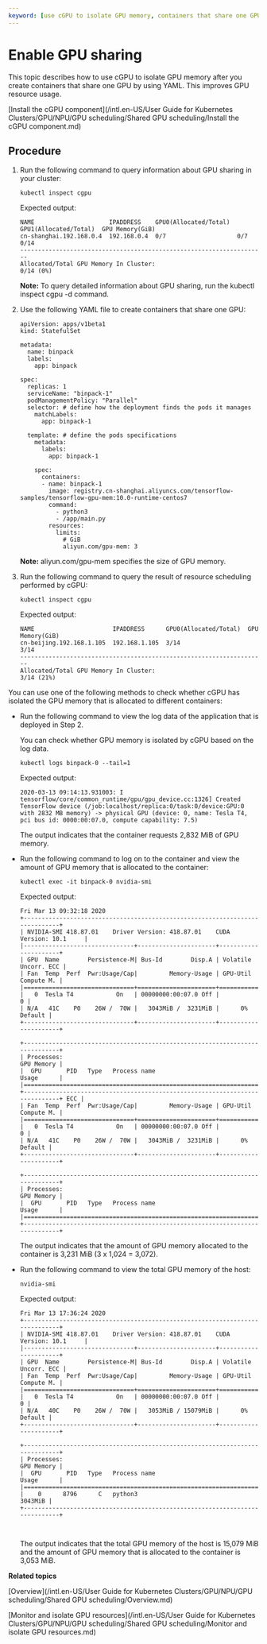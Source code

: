 ```yaml
---
keyword: [use cGPU to isolate GPU memory, containers that share one GPU, examples]
---
```


# Enable GPU sharing

This topic describes how to use cGPU to isolate GPU memory after you create containers that share one GPU by using YAML. This improves GPU resource usage.

[Install the cGPU component](/intl.en-US/User Guide for Kubernetes Clusters/GPU/NPU/GPU scheduling/Shared GPU scheduling/Install the cGPU component.md)

## Procedure

1.  Run the following command to query information about GPU sharing in your cluster:

    ```
    kubectl inspect cgpu
    ```

    Expected output:

    ```
    NAME                     IPADDRESS    GPU0(Allocated/Total)  GPU1(Allocated/Total)  GPU Memory(GiB)
    cn-shanghai.192.168.0.4  192.168.0.4  0/7                    0/7                    0/14
    ---------------------------------------------------------------------
    Allocated/Total GPU Memory In Cluster:
    0/14 (0%)
    ```

    **Note:** To query detailed information about GPU sharing, run the kubectl inspect cgpu -d command.

2.  Use the following YAML file to create containers that share one GPU:

    ```
    apiVersion: apps/v1beta1
    kind: StatefulSet
    
    metadata:
      name: binpack
      labels:
        app: binpack
    
    spec:
      replicas: 1
      serviceName: "binpack-1"
      podManagementPolicy: "Parallel"
      selector: # define how the deployment finds the pods it manages
        matchLabels:
          app: binpack-1
    
      template: # define the pods specifications
        metadata:
          labels:
            app: binpack-1
    
        spec:
          containers:
          - name: binpack-1
            image: registry.cn-shanghai.aliyuncs.com/tensorflow-samples/tensorflow-gpu-mem:10.0-runtime-centos7
            command:
              - python3
              - /app/main.py
            resources:
              limits:
                # GiB
                aliyun.com/gpu-mem: 3
    ```

    **Note:** aliyun.com/gpu-mem specifies the size of GPU memory.

3.  Run the following command to query the result of resource scheduling performed by cGPU:

    ```
    kubectl inspect cgpu
    ```

    Expected output:

    ```
    NAME                      IPADDRESS      GPU0(Allocated/Total)  GPU Memory(GiB)
    cn-beijing.192.168.1.105  192.168.1.105  3/14                   3/14
    ---------------------------------------------------------------------
    Allocated/Total GPU Memory In Cluster:
    3/14 (21%)
    ```


You can use one of the following methods to check whether cGPU has isolated the GPU memory that is allocated to different containers:

-   Run the following command to view the log data of the application that is deployed in Step 2.

    You can check whether GPU memory is isolated by cGPU based on the log data.

    ```
    kubectl logs binpack-0 --tail=1
    ```

    Expected output:

    ```
    2020-03-13 09:14:13.931003: I tensorflow/core/common_runtime/gpu/gpu_device.cc:1326] Created TensorFlow device (/job:localhost/replica:0/task:0/device:GPU:0 with 2832 MB memory) -> physical GPU (device: 0, name: Tesla T4, pci bus id: 0000:00:07.0, compute capability: 7.5)
    ```

    The output indicates that the container requests 2,832 MiB of GPU memory.

-   Run the following command to log on to the container and view the amount of GPU memory that is allocated to the container:

    ```
    kubectl exec -it binpack-0 nvidia-smi
    ```

    Expected output:

    ```
    Fri Mar 13 09:32:18 2020
    +-----------------------------------------------------------------------------+
    | NVIDIA-SMI 418.87.01    Driver Version: 418.87.01    CUDA Version: 10.1     |
    |-------------------------------+----------------------+----------------------+
    | GPU  Name        Persistence-M| Bus-Id        Disp.A | Volatile Uncorr. ECC |
    | Fan  Temp  Perf  Pwr:Usage/Cap|         Memory-Usage | GPU-Util  Compute M. |
    |===============================+======================+======================|
    |   0  Tesla T4            On   | 00000000:00:07.0 Off |                    0 |
    | N/A   41C    P0    26W /  70W |   3043MiB /  3231MiB |      0%      Default |
    +-------------------------------+----------------------+----------------------+
    
    +-----------------------------------------------------------------------------+
    | Processes:                                                       GPU Memory |
    |  GPU       PID   Type   Process name                             Usage      |
    |=============================================================================|
    +-----------------------------------------------------------------------------+ ECC |
    | Fan  Temp  Perf  Pwr:Usage/Cap|         Memory-Usage | GPU-Util  Compute M. |
    |===============================+======================+======================|
    |   0  Tesla T4            On   | 00000000:00:07.0 Off |                    0 |
    | N/A   41C    P0    26W /  70W |   3043MiB /  3231MiB |      0%      Default |
    +-------------------------------+----------------------+----------------------+
    
    +-----------------------------------------------------------------------------+
    | Processes:                                                       GPU Memory |
    |  GPU       PID   Type   Process name                             Usage      |
    |=============================================================================|
    +-----------------------------------------------------------------------------+
    ```

    The output indicates that the amount of GPU memory allocated to the container is 3,231 MiB \(3 x 1,024 = 3,072\).

-   Run the following command to view the total GPU memory of the host:

    ```
    nvidia-smi
    ```

    Expected output:

    ```
    Fri Mar 13 17:36:24 2020
    +-----------------------------------------------------------------------------+
    | NVIDIA-SMI 418.87.01    Driver Version: 418.87.01    CUDA Version: 10.1     |
    |-------------------------------+----------------------+----------------------+
    | GPU  Name        Persistence-M| Bus-Id        Disp.A | Volatile Uncorr. ECC |
    | Fan  Temp  Perf  Pwr:Usage/Cap|         Memory-Usage | GPU-Util  Compute M. |
    |===============================+======================+======================|
    |   0  Tesla T4            On   | 00000000:00:07.0 Off |                    0 |
    | N/A   40C    P0    26W /  70W |   3053MiB / 15079MiB |      0%      Default |
    +-------------------------------+----------------------+----------------------+
    
    +-----------------------------------------------------------------------------+
    | Processes:                                                       GPU Memory |
    |  GPU       PID   Type   Process name                             Usage      |
    |=============================================================================|
    |    0      8796      C   python3                                     3043MiB |
    +-----------------------------------------------------------------------------+
    
                            
    ```

    The output indicates that the total GPU memory of the host is 15,079 MiB and the amount of GPU memory that is allocated to the container is 3,053 MiB.


**Related topics**  


[Overview](/intl.en-US/User Guide for Kubernetes Clusters/GPU/NPU/GPU scheduling/Shared GPU scheduling/Overview.md)

[Monitor and isolate GPU resources](/intl.en-US/User Guide for Kubernetes Clusters/GPU/NPU/GPU scheduling/Shared GPU scheduling/Monitor and isolate GPU resources.md)

